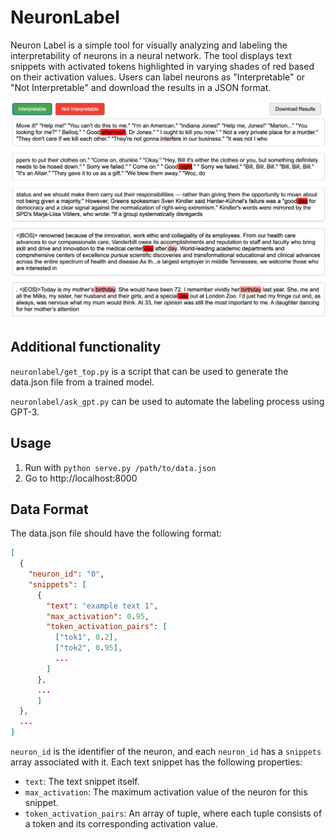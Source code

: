 # NeuronLabel
Neuron Label is a simple tool for visually analyzing and labeling the interpretability of neurons in a neural network. The tool displays text snippets with activated tokens highlighted in varying shades of red based on their activation values. Users can label neurons as "Interpretable" or "Not Interpretable" and download the results in a JSON format.

<!-- image of screenshot -->
![screenshot](assets/day.png)

## Additional functionality

`neuronlabel/get_top.py` is a script that can be used to generate the data.json file from a trained model.

`neuronlabel/ask_gpt.py` can be used to automate the labeling process using GPT-3.

## Usage
1. Run with `python serve.py /path/to/data.json`
2. Go to http://localhost:8000

## Data Format
The data.json file should have the following format:

```json
[
  {
    "neuron_id": "0",
    "snippets": [
      {
        "text": "example text 1",
        "max_activation": 0.95,
        "token_activation_pairs": [
          ["tok1", 0.2],
          ["tok2", 0.95],
          ...
        ]
      },
      ...
      ]
  },
  ...
]
```

`neuron_id` is the identifier of the neuron, and each `neuron_id` has a `snippets` array associated with it. Each text snippet has the following properties:

- `text`: The text snippet itself.
- `max_activation`: The maximum activation value of the neuron for this snippet.
- `token_activation_pairs`: An array of tuple, where each tuple consists of a token and its corresponding activation value.

